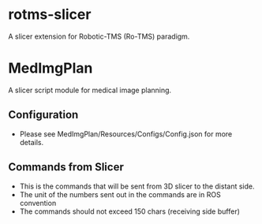 # rotms-slicer
A slicer extension for Robotic-TMS (Ro-TMS) paradigm.

# MedImgPlan
A slicer script module for medical image planning. 
## Configuration
- Please see MedImgPlan/Resources/Configs/Config.json for more details.
## Commands from Slicer
- This is the commands that will be sent from 3D slicer to the distant side.
- The unit of the numbers sent out in the commands are in ROS convention
- The commands should not exceed 150 chars (receiving side buffer)
